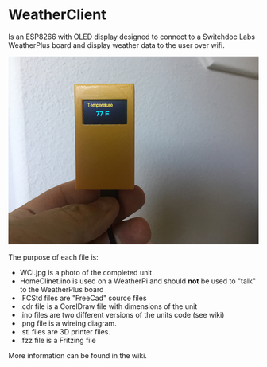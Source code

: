 # WeatherClient
Is an ESP8266 with OLED display designed to connect to a Switchdoc Labs WeatherPlus board and display weather data to the user over wifi.

![Client Photo](https://github.com/bonnette/WeatherClient/blob/master/WCli.jpg)

The purpose of each file is:

-  WCi.jpg is a photo of the completed unit.
-  HomeClinet.ino is used on a WeatherPi and should **not** be used to "talk" to the WeatherPlus board
- .FCStd files are "FreeCad" source files
- .cdr file is a CorelDraw file with dimensions of the unit
- .ino files are two different versions of the units code (see wiki)
- .png file is a wireing diagram.
- .stl files are 3D printer files.
- .fzz file is a Fritzing file

More information can be found in the wiki.
